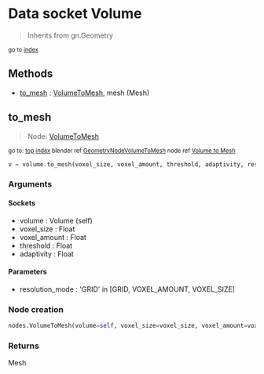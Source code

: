 
# Data socket Volume

> Inherits from gn.Geometry
  
<sub>go to [index](/docs/index.md)</sub>



## Methods

- [to_mesh](#to_mesh) : [VolumeToMesh](docs/nodes/VolumeToMesh.md), mesh (Mesh)

## to_mesh

> Node: [VolumeToMesh](docs/nodes/VolumeToMesh.md)
  
<sub>go to: [top](#data-socket-volume) [index](/docs/index.md)
blender ref [GeometryNodeVolumeToMesh](https://docs.blender.org/api/current/bpy.types.GeometryNodeVolumeToMesh.html)
node ref [Volume to Mesh](https://docs.blender.org/manual/en/latest/modeling/geometry_nodes/material/volume_to_mesh.html) </sub>

```python
v = volume.to_mesh(voxel_size, voxel_amount, threshold, adaptivity, resolution_mode)
```

### Arguments


#### Sockets

- volume : Volume (self)
- voxel_size : Float
- voxel_amount : Float
- threshold : Float
- adaptivity : Float

#### Parameters

- resolution_mode : 'GRID' in [GRID, VOXEL_AMOUNT, VOXEL_SIZE]

### Node creation

```python
nodes.VolumeToMesh(volume=self, voxel_size=voxel_size, voxel_amount=voxel_amount, threshold=threshold, adaptivity=adaptivity, resolution_mode=resolution_mode)
```

### Returns

Mesh

